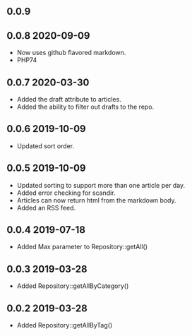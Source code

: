 ## 0.0.9

## 0.0.8 2020-09-09
* Now uses github flavored markdown.
* PHP74

## 0.0.7 2020-03-30
* Added the draft attribute to articles.
* Added the ability to filter out drafts to the repo.

## 0.0.6 2019-10-09
* Updated sort order.

## 0.0.5 2019-10-09

* Updated sorting to support more than one article per day.
* Added error checking for scandir.
* Articles can now return html from the markdown body.
* Added an RSS feed.

## 0.0.4 2019-07-18

* Added Max parameter to Repository::getAll()

## 0.0.3 2019-03-28

* Added Repository::getAllByCategory()

## 0.0.2 2019-03-28

* Added Repository::getAllByTag()
